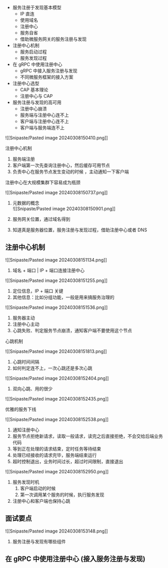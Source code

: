 - 服务注册于发现基本模型
	- IP 直连
	- 使用域名
	- 注册中心
	- 服务自省
	- 借助微服务网关的服务注册与发现
- 注册中心机制
	- 服务启动过程
	- 服务发现过程
- 在 gRPC 中使用注册中心
	- gRPC 中接入服务注册与发现
	- 不同微服务框架的接入方案
- 注册中心选型
	- CAP 基本理论
	- 注册中心与 CAP
- 服务注册与发现的高可用
	- 注册中心崩溃
	- 服务端与注册中心连不上
	- 客户端与注册中心连不上
	- 客户端与服务端连不上

![[Snipaste/Pasted image 20240308150410.png]]

注册中心机制

1. 服务端注册
2. 客户端第一次先查询注册中心，然后缓存可用节点
3. 负责中心在服务节点发生变动的时候 ，主动通知一下客户端

注册中心在大规模集群下容易成为瓶颈

![[Snipaste/Pasted image 20240308150737.png]]

1. 元数据的概念  
![[Snipaste/Pasted image 20240308150901.png]]

2. 服务网关位置，通过域名得到
3. 知道真是服务器位置，服务注册与发现过程，借助注册中心或者 DNS

## 注册中心机制

![[Snipaste/Pasted image 20240308151134.png]]

1. 域名 + 端口 | IP + 端口连接注册中心

![[Snipaste/Pasted image 20240308151255.png]]

1. 定位信息，IP + 端口 关键
2. 其他信息：比如分组功能，一般是用来搞服务治理的

![[Snipaste/Pasted image 20240308151536.png]]  

1. 服务器主动  
2. 注册中心主动  
3. 心跳失败、判定服务节点崩溃，通知客户端不要使用这个节点

心跳机制

![[Snipaste/Pasted image 20240308151813.png]]

1. 心跳时间间隔
2. 如何判定连不上，一次心跳还是多次心跳

![[Snipaste/Pasted image 20240308152404.png]]

1. 双向心跳、用的很少

![[Snipaste/Pasted image 20240308152435.png]]

优雅的服务下线

![[Snipaste/Pasted image 20240308152538.png]]

1. 通知注册中心
2. 服务节点拒绝新请求，读取一般请求，读完之后直接拒绝，不会交给后端业务代码
3. 等到正在处理的请求结束，定时任务等待结束
4. 处理已经接收的请求完毕，服务端结束运行
5. 超时控制退出，业务时间过长，超过时间限制，直接退出

![[Snipaste/Pasted image 20240308152950.png]]

1. 服务发现时机
	1. 客户端启动的时候
	2. 第一次调用某个服务的时候，执行服务发现  
2. 注册中心和客户端也保持心跳

## 面试要点

![[Snipaste/Pasted image 20240308153148.png]]

1. 服务注册与发现有哪些组件

## 在 gRPC 中使用注册中心 (接入服务注册与发现)
